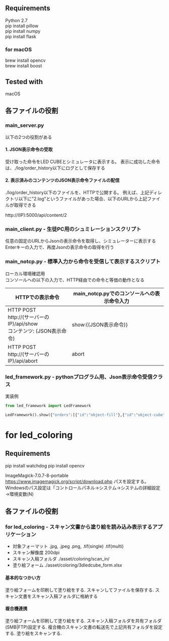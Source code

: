 ## Requirements

Python 2.7  
pip install pillow  
pip install numpy  
pip install flask  

### for macOS

brew install opencv  
brew install boost  

## Tested with

macOS

## 各ファイルの役割

### main_server.py

以下の2つの役割がある

#### 1. JSON表示命令の受取

受け取った命令をLED CUBEとシミュレータに表示する。
表示に成功した命令は、./log/order_history以下にログとして保存する


#### 2. 表示済みのコンテンツのJSON表示命令ファイルの配信

./log/order_history以下のファイルを、HTTPで公開する。
例えば、上記ディレクトリ以下に"2.log"というファイルがあった場合、以下のURLから上記ファイルが取得できる

http://(IP):5000/api/content/2

### main_client.py  - 生徒PC用のシュミレーションスクリプト

任意の固定のURLからJsonの表示命令を取得し、シミュレーターに表示する
Enterキーの入力で、再度Jsonの表示命令の取得を行う

### main_notcp.py - 標準入力から命令を受信して表示するスクリプト

ローカル環境確認用  
コンソールへの以下の入力で、HTTP経由での命令と等価の動作となる

| HTTPでの表示命令 | main_notcp.pyでのコンソールへの表示命令入力 |
| ---------------- | ----------------------- |
| HTTP POST<br/>http://(サーバーのIP)/api/show<br/>コンテンツ: (JSON表示命令) | show:{(JSON表示命令)} |
| HTTP POST<br/>http://(サーバーのIP)/api/abort | abort |


### led_framework.py - pythonプログラム用、Json表示命令受信クラス

実装例

``` example.py
from led_framework import LedFramework

LedFramework().show({"orders":[{"id":"object-fill"},{"id":"object-cube"}]})

```

# for led_coloring

## Requirements

pip install watchdog
pip install opencv

ImageMagick-7.0.7-8-portable
https://www.imagemagick.org/script/download.php
パスを設定する。Windowsのパス設定は「コントロールパネル→システム→システムの詳細設定→環境変数(N)

## 各ファイルの役割

### for led_coloring - スキャン文書から塗り絵を読み込み表示するアプリケーション
+ 対象フォーマット
 .jpg, .jpeg .png, .tif(single) .tif(multi)
+ スキャン解像度
 200dpi
+ スキャン入稿フォルダ
./asset/coloring/scan_in/
+ 塗り絵フォーム
./asset/coloring/3dledcube_form.xlsx


#### 基本的なつかい方
塗り絵フォームを印刷して塗り絵をする.
スキャンしてファイルを保存する.
スキャン文書をスキャン入稿フォルダに格納する

#### 複合機連携
塗り絵フォームを印刷して塗り絵をする.
スキャン入稿フォルダを共有フォルダ(SMB|FTP)設定する.
複合機のスキャン文書の転送先で上記共有フォルダを設定する.
塗り絵をスキャンする.

